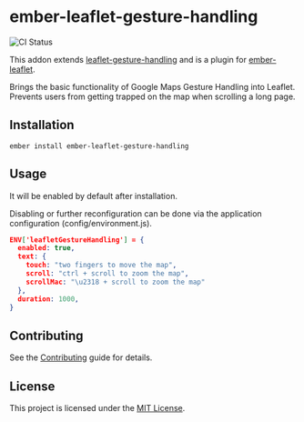ember-leaflet-gesture-handling
==============================================================================

![CI Status](https://github.com/bushbaby/ember-leaflet-gesture-handling/workflows/.github/workflows/ci.yml/badge.svg)

This addon extends [leaflet-gesture-handling](https://github.com/elmarquis/Leaflet.GestureHandling) 
and is a plugin for [ember-leaflet](https://github.com/miguelcobain/ember-leaflet).

Brings the basic functionality of Google Maps Gesture Handling into Leaflet. 
Prevents users from getting trapped on the map when scrolling a long page.

Installation
------------------------------------------------------------------------------

```
ember install ember-leaflet-gesture-handling
```


Usage
------------------------------------------------------------------------------

It will be enabled by default after installation.

Disabling or further reconfiguration can be done via the application 
configuration (config/environment.js).

```json
ENV['leafletGestureHandling'] = {
  enabled: true,
  text: {
    touch: "two fingers to move the map",
    scroll: "ctrl + scroll to zoom the map",
    scrollMac: "\u2318 + scroll to zoom the map"
  },
  duration: 1000,
}
```

Contributing
------------------------------------------------------------------------------

See the [Contributing](CONTRIBUTING.md) guide for details.


License
------------------------------------------------------------------------------

This project is licensed under the [MIT License](LICENSE.md).
